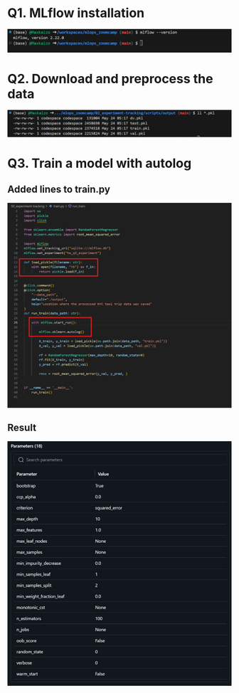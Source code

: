 # Q1. MLflow installation

![alt text](image.png)

# Q2. Download and preprocess the data

![alt text](image-1.png)

# Q3. Train a model with autolog

## Added lines to train.py

![alt text](image-3.png)

## Result

![alt text](image-2.png)


